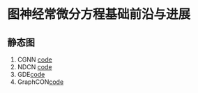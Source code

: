 # 图神经常微分方程基础前沿与进展
## 静态图 
1. CGNN [code](https://github.com/DeepGraphLearning/ContinuousGNN
)
2. NDCN [code](https://github.com/calvin-zcx/ndcn)
3. GDE[code](https://github.com/Zymrael/gde
)
4. GraphCON[code](https://github.com/tk-rusch/GraphCON)
